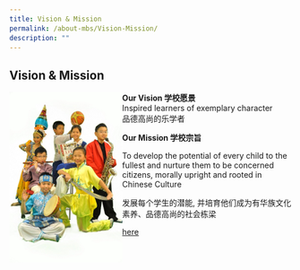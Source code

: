 ```yaml
---
title: Vision & Mission
permalink: /about-mbs/Vision-Mission/
description: ""
---
```

## Vision & Mission

<img style="width: 40%;" src="/images/Vision-Mission_456x687.jpeg" align = "left" /> 

**Our Vision 学校愿景**<br>
Inspired learners of exemplary character<br>
品德高尚的乐学者

**Our Mission 学校宗旨**

To develop the potential of every child to the fullest and nurture them to be concerned citizens, morally upright and rooted in Chinese Culture

发展每个学生的潜能, 并培育他们成为有华族文化素养、品德高尚的社会栋梁

[here](/files/2022%20SEd%20Opt%20Out%20form.pdf)
